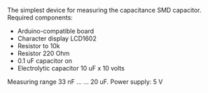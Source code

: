The simplest device for measuring the capacitance SMD capacitor.
Required components:
  - Arduino-compatible board
  - Character display LCD1602
  - Resistor to 10k
  - Resistor 220 Ohm
  - 0.1 uF capacitor on
  - Electrolytic capacitor 10 uF x 10 volts

Measuring range 33 nF ... ... 20 uF.
Power supply: 5 V